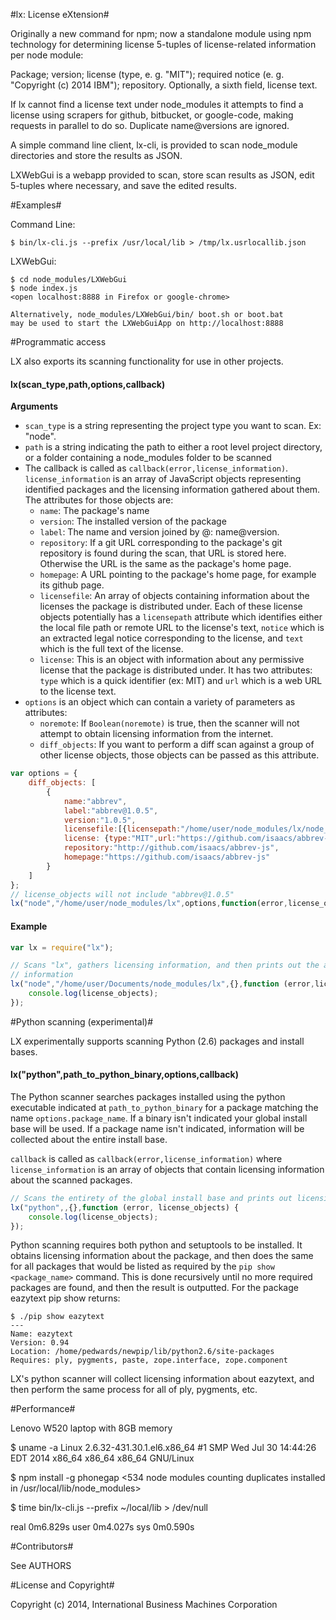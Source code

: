 #lx:  License eXtension#

Originally a new command for npm; now a standalone module using npm technology for determining license 5-tuples of license-related information per node module:

Package; version; license (type, e. g. "MIT"); required notice (e. g. "Copyright (c) 2014 IBM"); repository.  Optionally, a sixth field, license text.

If lx cannot find a license text under node_modules it attempts to find a license using scrapers for github, bitbucket, or google-code, making requests in parallel to do so. Duplicate name@versions are ignored.

A simple command line client, lx-cli, is provided to scan node_module directories and store the results as JSON.

LXWebGui is a webapp provided to scan, store scan results as JSON, edit 5-tuples where necessary, and save the edited results.


#Examples#

Command Line:

	$ bin/lx-cli.js --prefix /usr/local/lib > /tmp/lx.usrlocallib.json

LXWebGui:

	$ cd node_modules/LXWebGui
	$ node index.js
	<open localhost:8888 in Firefox or google-chrome>

	Alternatively, node_modules/LXWebGui/bin/ boot.sh or boot.bat 
	may be used to start the LXWebGuiApp on http://localhost:8888


#Programmatic access 

LX also exports its scanning functionality for use in other projects. 

#### lx(scan_type,path,options,callback)

__Arguments__

* `scan_type` is a string representing the project type you want to scan. Ex: "node". 
* `path` is a string indicating the path to either a root level project directory, or a folder containing a node_modules folder to be scanned
* The callback is called as `callback(error,license_information)`. 
    `license_information` is an array of JavaScript objects representing identified packages and the licensing information gathered about them. The attributes for those objects are: 
    - `name`: The package's name
    - `version`: The installed version of the package
    - `label`: The name and version joined by @: name@version. 
    - `repository`: If a git URL corresponding to the package's git repository is found during the scan, that URL is stored here. Otherwise the URL is the same as the package's home page. 
    - `homepage`: A URL pointing to the package's home page, for example its github page. 
    - `licensefile`: An array of objects containing information about the licenses the package is distributed under. Each of these license objects potentially has a `licensepath` attribute which identifies either the local file path or remote URL to the license's text, `notice` which is an extracted legal notice corresponding to the license, and `text` which is the full text of the license. 
    - `license`: This is an object with information about any permissive license that the package is distributed under. It has two attributes: `type` which is a quick identifier (ex: MIT) and `url` which is a web URL to the license text. 
* `options` is an object which can contain a variety of parameters as attributes:
	- `noremote`: If `Boolean(noremote)` is true, then the scanner will not attempt to obtain licensing information from the internet. 
    - `diff_objects`: If you want to perform a diff scan against a group of other license objects, those objects can be passed as this attribute.  
	    	
```js
var options = {   
    diff_objects: [
	    {
		    name:"abbrev",  
		    label:"abbrev@1.0.5",  
		    version:"1.0.5",  
		    licensefile:[{licensepath:"/home/user/node_modules/lx/node_modules/abbrev/LICENSE",notice:"Copyright 2009, 2010, 2011 Isaac Z. Schlueter.",text:"snip"}],  
		    license: {type:"MIT",url:"https://github.com/isaacs/abbrev-js/raw/master/LICENSE"},  
		    repository:"http://github.com/isaacs/abbrev-js",  
		    homepage:"https://github.com/isaacs/abbrev-js"  
	    }   
    ]  
};   
// license_objects will not include "abbrev@1.0.5"  
lx("node","/home/user/node_modules/lx",options,function(error,license_objects){});  
```
	

#### Example

```js
var lx = require("lx"); 

// Scans "lx", gathers licensing information, and then prints out the array of package
// information
lx("node","/home/user/Documents/node_modules/lx",{},function (error,license_objects) { 
	console.log(license_objects); 
}); 
```


#Python scanning (experimental)#

LX experimentally supports scanning Python (2.6) packages and install bases.

####  lx("python",path\_to\_python_binary,options,callback)

The Python scanner searches packages installed using the python executable indicated at `path_to_python_binary` for a package matching the name `options.package_name`. If a binary isn't indicated your global install base will be used. If a package name isn't indicated, information will be collected about the entire install base. 

`callback` is called as `callback(error,license_information)` where `license_information` is an array of objects that contain licensing information about the scanned packages. 

```js
// Scans the entirety of the global install base and prints out licensing information
lx("python",,{},function (error, license_objects) {
	console.log(license_objects); 
}); 
```

Python scanning requires both python and setuptools to be installed. It obtains licensing information about the package, and then does the same for all packages that would be listed as required by the `pip show <package_name>` command. This is done recursively until no more required packages are found, and then the result is outputted. For the package eazytext pip show returns:
	
	$ ./pip show eazytext
	---
	Name: eazytext
	Version: 0.94
	Location: /home/pedwards/newpip/lib/python2.6/site-packages
	Requires: ply, pygments, paste, zope.interface, zope.component  

LX's python scanner will collect licensing information about eazytext, and then perform the same process for all of ply, pygments, etc. 

#Performance# 

Lenovo W520 laptop with 8GB memory

$ uname -a
Linux 2.6.32-431.30.1.el6.x86\_64 #1 SMP Wed Jul 30 14:44:26 EDT 2014 x86\_64 x86\_64 x86_64 GNU/Linux

$ npm install -g phonegap  <534 node modules counting duplicates installed in /usr/local/lib/node_modules>

$ time bin/lx-cli.js --prefix ~/local/lib > /dev/null

real	0m6.829s
user	0m4.027s
sys	    0m0.590s


#Contributors#

See AUTHORS


#License and Copyright#

Copyright (c) 2014, International Business Machines Corporation

